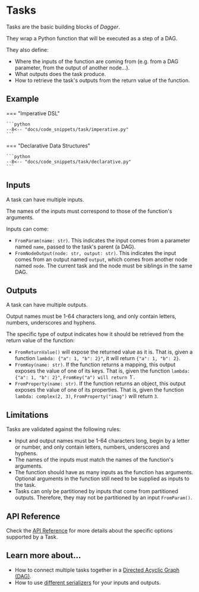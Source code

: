 # Tasks

Tasks are the basic building blocks of _Dagger_.

They wrap a Python function that will be executed as a step of a DAG.

They also define:

- Where the inputs of the function are coming from (e.g. from a DAG parameter, from the output of another node...).
- What outputs does the task produce.
- How to retrieve the task's outputs from the return value of the function.


## Example

=== "Imperative DSL"

    ```python
    --8<-- "docs/code_snippets/task/imperative.py"
    ```

=== "Declarative Data Structures"

    ```python
    --8<-- "docs/code_snippets/task/declarative.py"
    ```



## Inputs

A task can have multiple inputs.

The names of the inputs must correspond to those of the function's arguments.

Inputs can come:

* `FromParam(name: str)`. This indicates the input comes from a parameter named `name`, passed to the task's parent (a DAG).
* `FromNodeOutput(node: str, output: str)`. This indicates the input comes from an output named `output`, which comes from another node named `node`. The current task and the node must be siblings in the same DAG.


## Outputs

A task can have multiple outputs.

Output names must be 1-64 characters long, and only contain letters, numbers, underscores and hyphens.

The specific type of output indicates how it should be retrieved from the return value of the function:

* `FromReturnValue()` will expose the returned value as it is. That is, given a function `lambda: {"a": 1, "b": 2}"`, it will return `{"a": 1, "b": 2}`.
* `FromKey(name: str)`. If the function returns a mapping, this output exposes the value of one of its keys. That is, given the function `lambda: {"a": 1, "b": 2}"`, `FromKey("a") will return `1`.
* `FromProperty(name: str)`. If the function returns an object, this output exposes the value of one of its properties. That is, given the function `lambda: complex(2, 3)`, `FromProperty("imag")` will return `3`.



## Limitations

Tasks are validated against the following rules:

- Input and output names must be 1-64 characters long, begin by a letter or number, and only contain letters, numbers, underscores and hyphens.
- The names of the inputs must match the names of the function's arguments.
- The function should have as many inputs as the function has arguments. Optional arguments in the function still need to be supplied as inputs to the task.
- Tasks can only be partitioned by inputs that come from partitioned outputs. Therefore, they may not be partitioned by an input `FromParam()`.



## API Reference

Check the [API Reference](../api/task.md) for more details about the specific options supported by a Task.


## Learn more about...

- How to connect multiple tasks together in a [Directed Acyclic Graph (DAG)](dags.md).
- How to use [different serializers](serializers/alternatives.md) for your inputs and outputs.


